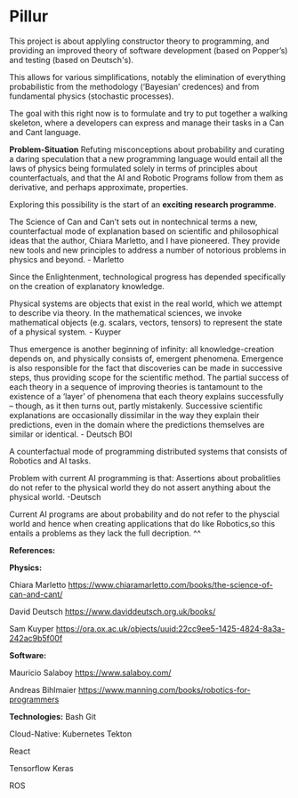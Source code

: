 # Pillur
This project is about applyling constructor theory to programming, 
and providing an improved theory of software development (based on Popper’s) and testing (based on Deutsch's).

This allows for various simplifications, 
notably the elimination of everything probabilistic from the methodology (‘Bayesian’ credences) and from fundamental physics (stochastic processes).

The goal with this right now is to formulate and try to put together a walking skeleton, where a developers can express and manage their tasks in a Can and Cant language.

**Problem-Situation**
Refuting misconceptions about probability and curating a daring speculation that a new programming language would entail
all the laws of physics being formulated solely in terms of principles about counterfactuals, and that the AI and Robotic Programs follow from them as derivative, and perhaps approximate, properties.




Exploring this possibility is the start of an **exciting research programme**.


The Science of Can and Can’t sets out in nontechnical terms a new,
counterfactual mode of explanation based on scientific and philosophical
ideas that the author, Chiara Marletto, and I have pioneered. They provide
new tools and new principles to address a number of notorious problems in
physics and beyond. - Marletto


Since the Enlightenment, technological progress has depended specifically on the creation of explanatory knowledge.


Physical systems are objects that exist in the real world, which we attempt to describe via
theory. In the mathematical sciences, we invoke mathematical objects (e.g. scalars, vectors, 
tensors) to represent the state of a physical system. - Kuyper

Thus emergence is another beginning of infinity: all knowledge-creation
depends on, and physically consists of, emergent phenomena.
Emergence is also responsible for the fact that discoveries can be made in successive steps, thus providing scope for the scientific method. The partial success of each theory in a sequence of improving
theories is tantamount to the existence of a ‘layer’ of phenomena that
each theory explains successfully – though, as it then turns out, partly mistakenly.
Successive scientific explanations are occasionally dissimilar in the
way they explain their predictions, even in the domain where the
predictions themselves are similar or identical. - Deutsch BOI

A counterfactual mode of programming distributed systems that consists of Robotics and AI tasks.

Problem with current AI programming is that:
Assertions about probalitlies do not refer to the physical world they do not assert anything about the physical world. -Deutsch

Current AI programs are about probability and do not refer to the physcial world and hence when creating applications that do like Robotics,so this entails a problems as they lack the full decription. ^^

**References:**

**Physics:**

Chiara Marletto https://www.chiaramarletto.com/books/the-science-of-can-and-cant/

David Deutsch   https://www.daviddeutsch.org.uk/books/

Sam Kuyper https://ora.ox.ac.uk/objects/uuid:22cc9ee5-1425-4824-8a3a-242ac9b5f00f

**Software:**

Mauricio Salaboy https://www.salaboy.com/

Andreas Bihlmaier https://www.manning.com/books/robotics-for-programmers


**Technologies:**
Bash
Git

Cloud-Native:
Kubernetes
Tekton

React

Tensorflow
Keras

ROS 




